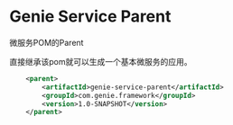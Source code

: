 # Genie Service Parent

微服务POM的Parent

直接继承该pom就可以生成一个基本微服务的应用。

```xml
    <parent>
        <artifactId>genie-service-parent</artifactId>
        <groupId>com.genie.framework</groupId>
        <version>1.0-SNAPSHOT</version>
    </parent>
```
